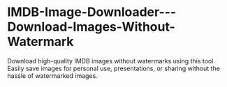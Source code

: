 # IMDB-Image-Downloader---Download-Images-Without-Watermark
Download high-quality IMDB images without watermarks using this tool. Easily save images for personal use, presentations, or sharing without the hassle of watermarked images.
